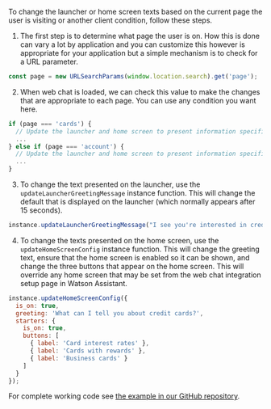 To change the launcher or home screen texts based on the current page the user is visiting or another client condition, follow these steps.

1. The first step is to determine what page the user is on. How this is done can vary a lot by application and you can customize this however is appropriate for your application but a simple mechanism is to check for a URL parameter.

```javascript
const page = new URLSearchParams(window.location.search).get('page');
```

2. When web chat is loaded, we can check this value to make the changes that are appropriate to each page. You can use any condition you want here.

```javascript
if (page === 'cards') {
  // Update the launcher and home screen to present information specific to credit cards.
  ...
} else if (page === 'account') {
  // Update the launcher and home screen to present information specific to the user's account.
  ...
}
```

3. To change the text presented on the launcher, use the `updateLauncherGreetingMessage` instance function. This will change the default that is displayed on the launcher (which normally appears after 15 seconds).
```javascript
instance.updateLauncherGreetingMessage("I see you're interested in credit cards! Let me know if I can help.");
```

4. To change the texts presented on the home screen, use the `updateHomeScreenConfig` instance function. This will change the greeting text, ensure that the home screen is enabled so it can be shown, and change the three buttons that appear on the home screen. This will override any home screen that may be set from the web chat integration setup page in Watson Assistant.
```javascript
instance.updateHomeScreenConfig({
  is_on: true,
  greeting: 'What can I tell you about credit cards?',
  starters: {
    is_on: true,
    buttons: [
      { label: 'Card interest rates' },
      { label: 'Cards with rewards' },
      { label: 'Business cards' }
    ]
  }
});
```

For complete working code see [the example in our GitHub repository](https://github.com/watson-developer-cloud/assistant-toolkit/tree/master/integrations/webchat/examples/change-launcher-and-home-screen-text).